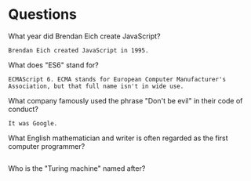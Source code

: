 # Questions

What year did Brendan Eich create JavaScript?

```
Brendan Eich created JavaScript in 1995.

```

What does "ES6" stand for?

```
ECMAScript 6. ECMA stands for European Computer Manufacturer's Association, but that full name isn't in wide use.

```

What company famously used the phrase "Don't be evil" in their code of conduct?

```
It was Google.

```

What English mathematician and writer is often regarded as the first computer programmer?

```

```

Who is the "Turing machine" named after?

```

```
